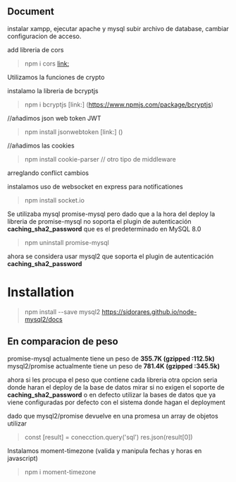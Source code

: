 ## Document
instalar xampp, ejecutar apache y mysql
subir archivo de database, cambiar configuracion de acceso.

add libreria de cors
> npm i cors [link:](https://www.npmjs.com/package/cors)

Utilizamos la funciones de crypto 

instalamo la libreria de bcryptjs
> npm i bcryptjs [link:] (https://www.npmjs.com/package/bcryptjs)

//añadimos json web token JWT
> npm install jsonwebtoken [link:] ()

//añadimos las cookies
 > npm install cookie-parser // otro tipo de middleware

arreglando conflict cambios

instalamos uso de websocket en express para notificationes
> npm install socket.io

Se utilizaba mysql promise-mysql pero dado que a la hora del deploy la libreria de promise-mysql no soporta el plugin de autenticación **caching_sha2_password** que es el predeterminado en MySQL 8.0
> npm uninstall promise-mysql

ahora se considera usar mysql2 que soporta el plugin de autenticación **caching_sha2_password**
# Installation
> npm install --save mysql2 https://sidorares.github.io/node-mysql2/docs

## En comparacion de peso
promise-mysql actualmente tiene un peso de **355.7K (gzipped :112.5k)** 
mysql2/promise actualmente tiene un peso de **781.4K (gzipped :345.5k)**

ahora si les procupa el peso que contiene cada libreria otra opcion seria
donde haran el deploy de la base de datos mirar si no exigen el soporte de **caching_sha2_password** o en defecto utilizar la bases de datos que ya viene configuradas por defecto con el sistema donde hagan el deployment

dado que mysql2/promise devuelve en una promesa un array de objetos utilizar
> const [result] = conecction.query('sql')
> res.json(result[0])

Instalamos moment-timezone (valida y manipula fechas y horas en javascript)
> npm i moment-timezone